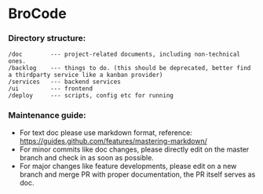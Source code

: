 # BroCode

### Directory structure:

```text
/doc        --- project-related documents, including non-technical ones.
/backlog    --- things to do. (this should be deprecated, better find a thirdparty service like a kanban provider)
/services   --- backend services
/ui         --- frontend
/deploy     --- scripts, config etc for running
```

### Maintenance guide:

* For text doc please use markdown format, reference: https://guides.github.com/features/mastering-markdown/
* For minor commits like doc changes, please directly edit on the master branch and check in as soon as possible.
* For major changes like feature developments, please edit on a new branch and merge PR with proper documentation, the PR itself serves as doc.



